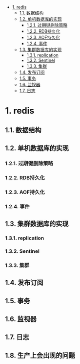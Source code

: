 <!-- TOC -->

- [1. redis](#1-redis)
    - [1.1. 数据结构](#11-数据结构)
    - [1.2. 单机数据库的实现](#12-单机数据库的实现)
        - [1.2.1. 过期键删除策略](#121-过期键删除策略)
        - [1.2.2. RDB持久化](#122-rdb持久化)
        - [1.2.3. AOF持久化](#123-aof持久化)
        - [1.2.4. 事件](#124-事件)
    - [1.3. 集群数据库的实现](#13-集群数据库的实现)
        - [1.3.1. replication](#131-replication)
        - [1.3.2. Sentinel](#132-sentinel)
        - [1.3.3. 集群](#133-集群)
    - [1.4. 发布订阅](#14-发布订阅)
    - [1.5. 事务](#15-事务)
    - [1.6. 监视器](#16-监视器)
    - [1.7. 日志](#17-日志)

<!-- /TOC -->


# 1. redis
## 1.1. 数据结构
## 1.2. 单机数据库的实现
### 1.2.1. 过期键删除策略
### 1.2.2. RDB持久化
### 1.2.3. AOF持久化
### 1.2.4. 事件
## 1.3. 集群数据库的实现
### 1.3.1. replication
### 1.3.2. Sentinel
### 1.3.3. 集群
## 1.4. 发布订阅
## 1.5. 事务
## 1.6. 监视器
## 1.7. 日志
## 1.8. 生产上会出现的问题

